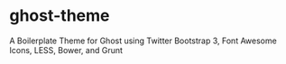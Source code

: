 # ghost-theme
A Boilerplate Theme for Ghost using Twitter Bootstrap 3, Font Awesome Icons, LESS, Bower, and Grunt
